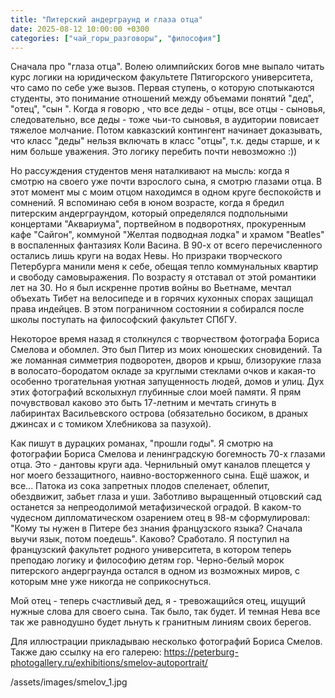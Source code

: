 ```yaml
---
title: "Питерский андерграунд и глаза отца"
date: 2025-08-12 10:00:00 +0300
categories: ["чай_горы_разговоры", "философия"]
---
```



Сначала про "глаза отца". Волею олимпийских богов мне выпало читать курс логики на юридическом факультете Пятигорского университета, что само по себе уже вызов. Первая ступень, о которую спотыкаются студенты, это понимание отношений между объемами понятий "дед", "отец", "сын ". Когда я говорю , что все деды - отцы, все отцы - сыновья, следовательно, все  деды - тоже чьи-то сыновья, в аудитории повисает тяжелое молчание. Потом кавказский контингент начинает доказывать, что класс "деды" нельзя включать в класс "отцы", т.к. деды старше, и к ним больше уважения. Это логику перебить почти невозможно :))

Но  рассуждения студентов  меня наталкивают на мысль: когда я смотрю на своего уже почти взрослого сына, я смотрю глазами отца. В этот момент мы с моим отцом находимся  в одном круге беспокойств и сомнений.   Я вспоминаю себя в юном возрасте, когда я бредил питерским андерграундом, который определялся подпольными концертами "Аквариума", портвейном в подворотнях, прокуренным кафе "Сайгон", коммуной "Желтая подводная лодка" и храмом "Beatles" в воспаленных фантазиях Коли Васина.   В 90-х от всего перечисленного остались лишь круги на водах Невы.  Но призраки творческого  Петербурга манили меня к себе, обещая тепло коммунальных квартир и  свободу самовыражения. По возрасту я отставал от этой романтики лет на 30. Но я был искренне против войны во Вьетнаме, мечтал объехать Тибет на велосипеде и в горячих кухонных спорах защищал права индейцев. В этом пограничном  состоянии я собирался после школы поступать  на философский факультет СПбГУ.

Некоторое время назад я столкнулся с творчеством фотографа Бориса Смелова и обомлел. Это был Питер из моих юношеских сновидений. Та же ломанная симметрия подворотен, дворов и крыш, близорукие глаза в волосато-бородатом окладе за круглыми стеклами очков и какая-то особенно трогательная уютная запущенность людей, домов и улиц. Дух этих фотографий всколыхнул глубинные слои моей памяти. Я прям почувствовал каково это быть 17-летним и мечтать сгинуть в лабиринтах Васильевского острова (обязательно босиком,  в драных джинсах и с томиком Хлебникова за пазухой). 

Как пишут в дурацких романах, "прошли годы". Я смотрю на фотографии Бориса Смелова и ленинградскую богемность 70-х глазами  отца. Это - дантовы круги ада. Чернильный омут каналов плещется у ног моего беззащитного, наивно-восторженного сына. Ещё шажок, и все...  Патока из сока запретных плодов спеленает, облепит, обездвижит, забьет глаза и уши. Заботливо выращенный отцовский сад останется за непреодолимой метафизической оградой. 
В каком-то чудесном дипломатическом озарением отец в 98-м сформулировал: "Кому ты нужен в Питере без знания французского языка? Сначала выучи язык, потом поедешь". Каково? Сработало. Я поступил на французский факультет родного университета, в котором теперь преподаю логику и философию детям гор. Черно-белый морок питерского андерграунда остался в одном из возможных миров, с которым  мне уже никогда не соприкоснуться. 

Мой отец - теперь счастливый дед, я - тревожащийся отец, ищущий нужные слова для своего сына. Так было,  так будет. И темная Нева все так же равнодушно будет льнуть к гранитным линиям своих берегов.

Для иллюстрации прикладываю несколько фотографий Бориса Смелов. Также даю ссылку на его галерею: https://peterburg-photogallery.ru/exhibitions/smelov-autoportrait/

/assets/images/smelov_1.jpg



